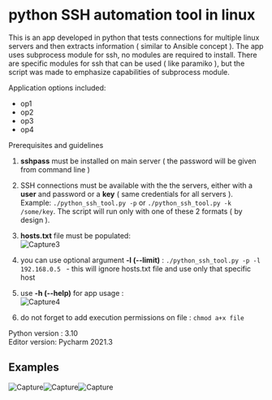 # python SSH automation tool in linux
This is an app developed in python that tests connections for multiple linux servers and then extracts information ( similar to Ansible concept ).
The app uses subprocess module for ssh, no modules are required to install. There are specific modules for ssh that can be used ( like paramiko ), but the script was made to emphasize capabilities of subprocess module.



Application options included:
* op1
* op2
* op3
* op4

Prerequisites and guidelines
  
1. **sshpass** must be installed on main server ( the password will be given from command line )  
2. SSH connections must be available with the the servers, either with a **user** and password or a **key** ( same credentials for all servers ). Example:
`./python_ssh_tool.py -p` or `./python_ssh_tool.py -k /some/key`. The script will run only with one of these 2 formats ( by design ).  
3. **hosts.txt** file must be populated:  
![Capture3](https://user-images.githubusercontent.com/95858490/159157280-eefd7fd3-12d7-4165-96fe-ae85a0e0ad83.PNG)  
4. you can use optional argument **-l (--limit)** : `./python_ssh_tool.py -p -l 192.168.0.5 ` - this will ignore hosts.txt file and use only that specific host 
5. use **-h (--help)** for app usage :  
![Capture4](https://user-images.githubusercontent.com/95858490/159233164-c281ed55-35ed-403d-ade5-e81b69146d45.PNG)  

7. do not forget to add execution permissions on file : `chmod a+x file`  

Python version : 3.10  
Editor version: Pycharm 2021.3  

## Examples  
![Capture](https://user-images.githubusercontent.com/95858490/159234151-1edcfd36-fa93-4c08-8275-2ace6828e6dd.PNG)![Capture](https://user-images.githubusercontent.com/95858490/159234196-ee054829-9775-40b0-a578-a97aeed160dc.PNG)![Capture](https://user-images.githubusercontent.com/95858490/159234229-d1110805-b5d9-466a-b4ad-2d8666884379.PNG)


